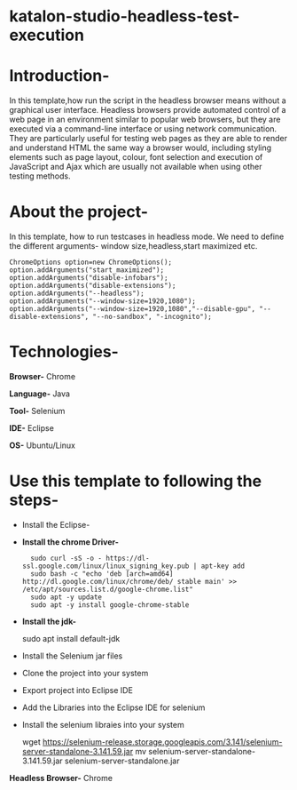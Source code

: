 # katalon-studio-headless-test-execution

# **Introduction-**

In this template,how run the script in the headless browser means without a graphical user interface.
Headless browsers provide automated control of a web page in an environment similar to popular web browsers, but they are executed via a command-line interface or using network communication. They are particularly useful for testing web pages as they are able to render and understand HTML the same way a browser would, including styling elements such as page layout, colour, font selection and execution of JavaScript and Ajax which are usually not available when using other testing methods.

# **About the project-**

In this template, how to run testcases in headless mode. We need to define the different arguments- window size,headless,start maximized etc.
    
    
    
    ChromeOptions option=new ChromeOptions();
	option.addArguments("start_maximized");
    option.addArguments("disable-infobars");
    option.addArguments("disable-extensions");
    option.addArguments("--headless");
    option.addArguments("--window-size=1920,1080");
    option.addArguments("--window-size=1920,1080","--disable-gpu", "--disable-extensions", "--no-sandbox", "-incognito");
    

# **Technologies-**

**Browser-** Chrome

**Language-** Java

**Tool-** Selenium

**IDE-** Eclipse

**OS-** Ubuntu/Linux

# **Use this template to following the steps-**
- Install the Eclipse-
- **Install the chrome Driver-**

        sudo curl -sS -o - https://dl-ssl.google.com/linux/linux_signing_key.pub | apt-key add 
        sudo bash -c "echo 'deb [arch=amd64] http://dl.google.com/linux/chrome/deb/ stable main' >> /etc/apt/sources.list.d/google-chrome.list" 
        sudo apt -y update 
        sudo apt -y install google-chrome-stable 
   
    
- **Install the jdk-**


    
	sudo apt install default-jdk

  	
- Install  the Selenium jar files
- Clone the project into your system
- Export project into Eclipse IDE 
- Add the Libraries into the Eclipse IDE for selenium 
- Install the selenium libraies into your system


	
	wget https://selenium-release.storage.googleapis.com/3.141/selenium-server-standalone-3.141.59.jar 
	mv selenium-server-standalone-3.141.59.jar selenium-server-standalone.jar 
	
	

 **Headless Browser-** Chrome



